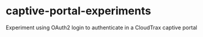 # captive-portal-experiments
Experiment using OAuth2 login to authenticate in a CloudTrax captive portal
